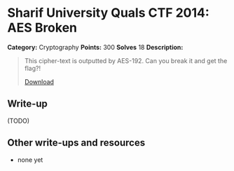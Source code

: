 # Sharif University Quals CTF 2014: AES Broken

**Category:** Cryptography
**Points:** 300
**Solves** 18
**Description:**

> This cipher-text is outputted by AES-192. Can you break it and get the flag?!
>
> [Download](ciphertext.zip)

## Write-up

(TODO)

## Other write-ups and resources

* none yet
